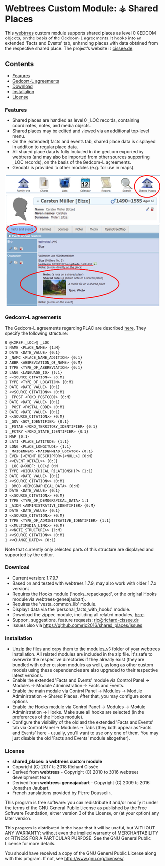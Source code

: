 
# Webtrees Custom Module: ⚶ Shared Places

This [webtrees](https://www.webtrees.net/) custom module supports shared places as level 0 GEDCOM objects, on the basis of the Gedcom-L agreements. It hooks into an extended 'Facts and Events' tab, enhancing places with data obtained from the respective shared place.
The project’s website is [cissee.de](https://cissee.de).

## Contents

* [Features](#features)
* [Gedcom-L agreements](#gedcom)
* [Download](#download)
* [Installation](#installation)
* [License](#license)

### Features<a name="features"/>

* Shared places are handled as level 0 _LOC records, containing coordinates, notes, and media objects.
* Shared places may be edited and viewed via an additional top-level menu.
* On the (extended) facts and events tab, shared place data is displayed in addition to regular place data.
* All shared place data is fully included in the gedcom exported by webtrees (and may also be imported from other sources supporting _LOC records), on the basis of the Gedcom-L agreements.
* Geodata is provided to other modules (e.g. for use in maps).

![SharedPlaces2](SharedPlaces2.png)

### Gedcom-L agreements<a name="gedcom"/>

The Gedcom-L agreements regarding PLAC are described [here](http://wiki-en.genealogy.net/GEDCOM/PLAC-Tag#Agreements_for_PLAC). They specify the following structure:

~~~~
0 @<XREF:_LOC>@ _LOC
1 NAME <PLACE_NAME> {1:M}
2 DATE <DATE_VALUE> {0:1}
2 _NAMC <PLACE_NAME_ADDITION> {0:1}
2 ABBR <ABBREVIATION_OF_NAME> {0:M}
3 TYPE <TYPE_OF_ABBREVIATION> {0:1}
2 LANG <LANGUAGE_ID> {0:1}
2 <<SOURCE_CITATION>> {0:M}
1 TYPE <TYPE_OF_LOCATION> {0:M}
2 DATE <DATE_VALUE> {0:1}
2 <<SOURCE_CITATION>> {0:M}
1 _FPOST <FOKO_POSTCODE> {0:M}
2 DATE <DATE_VALUE> {0:1}
1 _POST <POSTAL_CODE> {0:M}
2 DATE <DATE_VALUE> {0:1}
2 <<SOURCE_CITATION>> {0:M}
1 _GOV <GOV_IDENTIFIER> {0:1}
1 _FSTAE <FOKO_TERRITORY_IDENTIFIER> {0:1}
1 _FCTRY <FOKO_STATE_IDENTIFIER> {0:1}
1 MAP {0:1}
2 LATI <PLACE_LATITUDE> {1:1}
2 LONG <PLACE_LONGITUDE> {1:1}
1 _MAIDENHEAD <MAIDENHEAD_LOCATOR> {0:1}
1 EVEN [<EVENT_DESCRIPTOR>|<NULL>] {0:M}
2 <<EVENT_DETAIL>> {0:1}
1 _LOC @<XREF:_LOC>@ 0:M
2 TYPE <HIERARCHICAL_RELATIONSHIP> {1:1}
2 DATE <DATE_VALUE> {0:1}
2 <<SOURCE_CITATION>> {0:M}
1 _DMGD <DEMOGRAPHICAL_DATA> {0:M}
2 DATE <DATE_VALUE> {0:1}
2 <<SOURCE_CITATION>> {0:M}
2 TYPE <TYPE_OF_DEMOGRAPICAL_DATA> 1:1
1 _AIDN <ADMINISTRATIVE_IDENTIFIER> {0:M}
2 DATE <DATE_VALUE> {0:1}
2 <<SOURCE_CITATION>> {0:M}
2 TYPE <TYPE_OF_ADMINISTRATIVE_IDENTIFIER> {1:1}
1 <<MULTIMEDIA_LINK>> {0:M}
1 <<NOTE_STRUCTURE>> {0:M}
1 <<SOURCE_CITATION>> {0:M}
1 <<CHANGE_DATE>> {0:1}
~~~~

Note that currently only selected parts of this structure are displayed and supported by the editor.

### Download<a name="download"/>

* Current version: 1.7.9.7
* Based on and tested with webtrees 1.7.9, may also work with older 1.7.x versions.
* Requires the Hooks module ('hooks_repackaged', or the original Hooks module via webtrees-geneajaubart). 
* Requires the 'vesta_common_lib' module.
* Displays data via the 'personal_facts_with_hooks' module.
* Download the zipped module, including all related modules, [here](https://cissee.de/vesta.latest.zip).
* Support, suggestions, feature requests: <ric@richard-cissee.de>
* Issues also via <https://github.com/ric2016/shared_places/issues>

### Installation<a name="installation"/>

* Unzip the files and copy them to the modules_v3 folder of your webtrees installation. All related modules are included in the zip file. It's safe to overwrite the respective directories if they already exist (they are bundled with other custom modules as well), as long as other custom models using these dependencies are also upgraded to their respective latest versions.
* Enable the extended 'Facts and Events' module via Control Panel -> Modules -> Module Administration -> Facts and Events.
* Enable the main module via Control Panel -> Modules -> Module Administration -> Shared Places. After that, you may configure some options.
* Enable the Hooks module via Control Panel -> Modules -> Module Administration -> Hooks. Make sure all hooks are selected (in the preferences of the Hooks module).				
* Configure the visibility of the old and the extended 'Facts and Events' tab via Control Panel -> Modules -> Tabs (they both appear as 'Facts and Events' here - usually, you'll want to use only one of them. You may just disable the old 'Facts and Events' module altogether).

### License<a name="license"/>

* **shared_places: a webtrees custom module**
* Copyright (C) 2017 to 2018 Richard Cissée
* Derived from **webtrees** - Copyright (C) 2010 to 2016  webtrees development team.
* Derived from **webtrees-geneajaubart** - Copyright (C) 2009 to 2016  Jonathan Jaubart.
* French translations provided by Pierre Dousselin.

This program is free software: you can redistribute it and/or modify
it under the terms of the GNU General Public License as published by
the Free Software Foundation, either version 3 of the License, or
(at your option) any later version.

This program is distributed in the hope that it will be useful,
but WITHOUT ANY WARRANTY; without even the implied warranty of
MERCHANTABILITY or FITNESS FOR A PARTICULAR PURPOSE. See the
GNU General Public License for more details.

You should have received a copy of the GNU General Public License
along with this program. If not, see <http://www.gnu.org/licenses/>.
